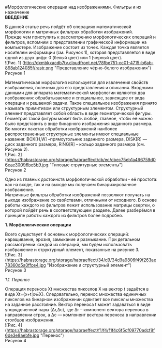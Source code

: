 #Морфологические операции над изображениями. Фильтры и их назначение  
**ВВЕДЕНИЕ**  
  
В данной статье речь пойдёт об операциях математической морфологии и матричных фильтрах обработки изображений.  
Прежде чем приступить к рассмотрению морфологических операций и фильтров, вспомним о представлении графической информации на компьютере. Изображение состоит из точек. Каждая точка является носителем информации (см. Рисунок 1), которая  представляется в виде одной из двух цифр: 0 (белый цвет) или 1 (черный цвет).  
![Рис. 1] (http://dxmbkxacdb7tv.cloudfront.net/78fbe751-cc01-4715-b6ab-898ab124085f/rastr.png "Представление чёрно-белого изображения")  
 Рисунок 1  
 
 Математическая морфология используется для извлечения свойств изображения, полезных для его представления и описания. Входными данными для аппарата математической морфологии являются два изображения: обрабатываемое и специальное, зависящее от вида операции и решаемой задачи. Такое специальное изображения принято называть примитивом или структурным элементом. Структурный элемент представляет собой область в виде геометрической фигуры. Геометрия такой фигуры может быть любой, главное, чтобы её можно было представить в виде бинарного изображения заданного размера. Во многих пакетах обработки изображений наиболее распространенные структурные элементы имеют специальные названия: BOX[H,W] –прямоугольник заданного размера, DISK[R] — диск заданного размера, RING[R] – кольцо заданного размера (см. Рисунок 2).  
![Рис. 2] (https://habrastorage.org/storage/habraeffect/cb/ec/cbec75eb1a466759d06eae30096be5b9.jpg "Типовые структурные элементы")  
 Рисунок 2   
 
 Одно из главных достоинств морфологической обработки - её простота: как на входе, так и на выходе мы получаем бинаризированное изображение.  
Матричные фильтры обработки изображений позволяют получать на выходе изображение со свойствами, отличными от исходного. В основе работы каждого из фильтров лежит использование матрицы свертки, о которой пойдёт речь в соответствующем разделе. Далее разберёмся в принципе работы каждого из фильтров более подробно.  

**1. Морфологические операции**  

Всего существует 4 основных морфологических операций: наращивание, эрозия, замыкание и размыкание. При детальном рассмотрении каждой из операций, мы будем использовать изображение и структурный элемент, показанные на рисунке 3.  
![Рис. 3] (https://habrastorage.org/storage/habraeffect/34/d9/34d9a9806f49f263ae78360d5a0ffce4.jpg "Изображение и структурный элемент")  
 Рисунок 3   

_1.1. Перенос_  

Операция переноса Xt множества пикселов X на вектор t задаётся в виде Xt={x+t|x∈X}. Следовательно, перенос множества единичных пикселов на бинарном изображении сдвигает все пикселы множества на заданное расстояние. Вектор переноса t может задаваться в виде упорядоченной пары (∆r,∆c), где ∆r – компонент вектора переноса в направлении строк, а ∆c — компонент вектора переноса в направлении столбцов изображения.  
![Рис. 4] (https://habrastorage.org/storage/habraeffect/f1/f4/f1f4c6f5cf09770adcf8f6de3e8aebfe.jpg "Перенос")  
 Рисунок 4   
